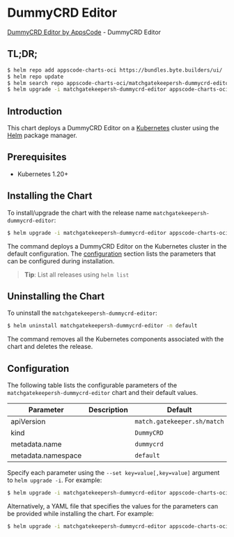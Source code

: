 # DummyCRD Editor

[DummyCRD Editor by AppsCode](https://appscode.com) - DummyCRD Editor

## TL;DR;

```bash
$ helm repo add appscode-charts-oci https://bundles.byte.builders/ui/
$ helm repo update
$ helm search repo appscode-charts-oci/matchgatekeepersh-dummycrd-editor --version=v0.10.0
$ helm upgrade -i matchgatekeepersh-dummycrd-editor appscode-charts-oci/matchgatekeepersh-dummycrd-editor -n default --create-namespace --version=v0.10.0
```

## Introduction

This chart deploys a DummyCRD Editor on a [Kubernetes](http://kubernetes.io) cluster using the [Helm](https://helm.sh) package manager.

## Prerequisites

- Kubernetes 1.20+

## Installing the Chart

To install/upgrade the chart with the release name `matchgatekeepersh-dummycrd-editor`:

```bash
$ helm upgrade -i matchgatekeepersh-dummycrd-editor appscode-charts-oci/matchgatekeepersh-dummycrd-editor -n default --create-namespace --version=v0.10.0
```

The command deploys a DummyCRD Editor on the Kubernetes cluster in the default configuration. The [configuration](#configuration) section lists the parameters that can be configured during installation.

> **Tip**: List all releases using `helm list`

## Uninstalling the Chart

To uninstall the `matchgatekeepersh-dummycrd-editor`:

```bash
$ helm uninstall matchgatekeepersh-dummycrd-editor -n default
```

The command removes all the Kubernetes components associated with the chart and deletes the release.

## Configuration

The following table lists the configurable parameters of the `matchgatekeepersh-dummycrd-editor` chart and their default values.

|     Parameter      | Description |                Default                 |
|--------------------|-------------|----------------------------------------|
| apiVersion         |             | <code>match.gatekeeper.sh/match</code> |
| kind               |             | <code>DummyCRD</code>                  |
| metadata.name      |             | <code>dummycrd</code>                  |
| metadata.namespace |             | <code>default</code>                   |


Specify each parameter using the `--set key=value[,key=value]` argument to `helm upgrade -i`. For example:

```bash
$ helm upgrade -i matchgatekeepersh-dummycrd-editor appscode-charts-oci/matchgatekeepersh-dummycrd-editor -n default --create-namespace --version=v0.10.0 --set apiVersion=match.gatekeeper.sh/match
```

Alternatively, a YAML file that specifies the values for the parameters can be provided while
installing the chart. For example:

```bash
$ helm upgrade -i matchgatekeepersh-dummycrd-editor appscode-charts-oci/matchgatekeepersh-dummycrd-editor -n default --create-namespace --version=v0.10.0 --values values.yaml
```
